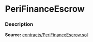 # PeriFinanceEscrow

### Description <a id="description"></a>

**Source:** [contracts/PeriFinanceEscrow.sol](https://github.com/perifinance/peri-finance/blob/master/contracts/PeriFinanceEscrow.sol)

